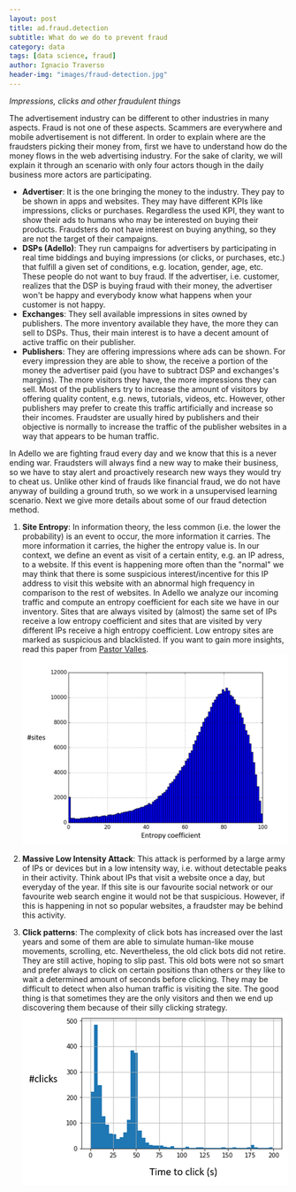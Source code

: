```yaml
---
layout: post
title: ad.fraud.detection
subtitle: What do we do to prevent fraud
category: data
tags: [data science, fraud]
author: Ignacio Traverso
header-img: "images/fraud-detection.jpg"
---
```


*Impressions, clicks and other fraudulent things*

The advertisement industry can be different to other industries in many aspects. Fraud is not one of these aspects. Scammers are everywhere and mobile advertisement is not different. In order to explain where are the fraudsters picking their money from, first we have to understand how do the money flows in the web advertising industry. For the sake of clarity, we will explain it through an scenario with only four actors though in the daily business more actors are participating.

* **Advertiser**: It is the one bringing the money to the industry. They pay to be shown in apps and websites. They may have different KPIs like impressions, clicks or purchases. Regardless the used KPI, they want to show their ads to humans who may be interested on buying their products. Fraudsters do not have interest on buying anything, so they are not the target of their campaigns.
* **DSPs (Adello)**: They run campaigns for advertisers by participating in real time biddings and buying impressions (or clicks, or purchases, etc.) that fulfill a given set of conditions, e.g. location, gender, age, etc. These people do not want to buy fraud. If the advertiser, i.e. customer, realizes that the DSP is buying fraud with their money, the advertiser won't be happy and everybody know what happens when your customer is not happy.
* **Exchanges**: They sell available impressions in sites owned by publishers. The more inventory available they have, the more they can sell to DSPs. Thus, their main interest is to have a decent amount of active traffic on their publisher.
* **Publishers**: They are offering impressions where ads can be shown. For every impression they are able to show, the receive a portion of the money the advertiser paid (you have to subtract DSP and exchanges's margins). The more visitors they have, the more impressions they can sell. Most of the publishers try to increase the amount of visitors by offering quality content, e.g. news, tutorials, videos, etc. However, other publishers may prefer to create this traffic artificially and increase so their incomes. Fraudster are usually hired by publishers and their objective is normally to increase the traffic of the publisher websites in a way that appears to be human traffic.

In Adello we are fighting fraud every day and we know that this is a never ending war. Fraudsters will always find a new way to make their business, so we have to stay alert and proactively research new ways they would try to cheat us. Unlike other kind of frauds like financial fraud, we do not have anyway of building a ground truth, so we work in a unsupervised learning scenario. Next we give more details about some of our fraud detection method.

1. **Site Entropy**: In information theory, the less common (i.e. the lower the probability) is an event to occur, the more information it carries. The more information it carries, the higher the entropy value is. In our context, we define an event as visit of a certain entity, e.g. an IP adress, to a website. If this event is happening more often than the "normal" we may think that there is some suspicious interest/incentive for this IP address to visit this website with an abnormal high frequency in comparison to the rest of websites. In Adello we analyze our incoming traffic and compute an entropy coefficient for each site we have in our inventory. Sites that are always visited by (almost) the same set of IPs receive a low entropy coefficient and sites that are visited by very different IPs receive a high entropy coefficient. Low entropy sites are marked as suspicious and blacklisted. If you want to gain more insights, read this paper from [Pastor Valles](http://eprints.networks.imdea.org/1595/). 
![Entropy](../images/entropy.png)

2. **Massive Low Intensity Attack**: This attack is performed by a large army of IPs or devices but in a low intensity way, i.e. without detectable peaks in their activity. Think about IPs that visit a website once a day, but everyday of the year. If this site is our favourite social network or our favourite web search engine it would not be that suspicious. However, if this is happening in not so popular websites, a fraudster may be behind this activity.

3. **Click patterns**: The complexity of click bots has increased over the last years and some of them are able to simulate human-like mouse movements, scrolling, etc. Nevertheless, the old click bots did not retire. They are still active, hoping to slip past. This old bots were not so smart and prefer always to click on certain positions than others or they like to wait a determined amount of seconds before clicking. They may be difficult to detect when also human traffic is visiting the site. The good thing is that sometimes they are the only visitors and then we end up discovering them because of their silly clicking strategy.
![Time to click](../images/timetoclick.png)
